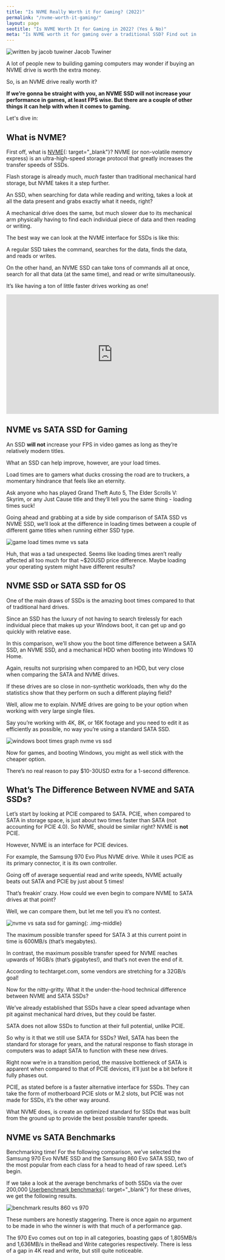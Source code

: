 ```yaml
---
title: "Is NVME Really Worth it For Gaming? (2022)" 
permalink: "/nvme-worth-it-gaming/"
layout: page
seotitle: "Is NVME Worth It for Gaming in 2022? (Yes & No)" 
meta: "Is NVME worth it for gaming over a traditional SSD? Find out in this post!"
---
```


<div class="author-line">
	<img class="author-image" alt="written by jacob tuwiner" src="/img/profile/close.jpg" />
	<span>Jacob Tuwiner</span>
</div>




A lot of people new to building gaming computers may wonder if buying an NVME drive is worth the extra money. 

So, is an NVME drive really worth it? 

**If we’re gonna be straight with you, an NVME SSD will not increase your performance in games, at least FPS wise. But there are a couple of other things it can help with when it comes to gaming.** 

Let's dive in: 

## What is NVME? 

First off, what is [NVME](https://searchstorage.techtarget.com/definition/NVMe-non-volatile-memory-express){: target="_blank"}? NVME (or non-volatile memory express) is an ultra-high-speed storage protocol that greatly increases the transfer speeds of SSDs. 

Flash storage is already much, *much* faster than traditional mechanical hard storage, but NVME takes it a step further.

An SSD, when searching for data while reading and writing, takes a look at all the data present and grabs exactly what it needs, right? 

A mechanical drive does the same, but much slower due to its mechanical arm physically having to find each individual piece of data and then reading or writing. 

The best way we can look at the NVME interface for SSDs is like this: 

A regular SSD takes the command, searches for the data, finds the data, and reads or writes. 

On the other hand, an NVME SSD can take tons of commands all at once, search for all that data (at the same time), and read or write simultaneously. 

It’s like having a ton of little faster drives working as one!

<div class="vid-container">
	<iframe width="560" height="315" src="https://www.youtube.com/embed/tIXSSOzyLbs" frameborder="0" allow="accelerometer; autoplay; encrypted-media; gyroscope; picture-in-picture" allowfullscreen></iframe>
</div>

## NVME vs SATA SSD for Gaming 

An SSD **will not** increase your FPS in video games as long as they’re relatively modern titles. 

What an SSD can help improve, however, are your load times. 

Load times are to gamers what ducks crossing the road are to truckers, a momentary hindrance that feels like an eternity. 

Ask anyone who has played Grand Theft Auto 5, The Elder Scrolls V: Skyrim, or any Just Cause title and they’ll tell you the same thing - loading times suck!

Going ahead and grabbing at a side by side comparison of SATA SSD vs NVME SSD, we’ll look at the difference in loading times between a couple of different game titles when running either SSD type.

![game load times nvme vs sata](/img/nvme-worth-it/game-load-times.png)

Huh, that was a tad unexpected. Seems like loading times aren’t really affected all too much for that ~$20USD price difference. Maybe loading your operating system might have different results?

## NVME SSD or SATA SSD for OS 

One of the main draws of SSDs is the amazing boot times compared to that of traditional hard drives. 

Since an SSD has the luxury of not having to search tirelessly for each individual piece that makes up your Windows boot, it can get up and go quickly with relative ease. 

In this comparison, we’ll show you the boot time difference between a SATA SSD, an NVME SSD, and a mechanical HDD when booting into Windows 10 Home.

Again, results not surprising when compared to an HDD, but very close when comparing the SATA and NVME drives. 

If these drives are so close in non-synthetic workloads, then why do the statistics show that they perform on such a different playing field?

Well, allow me to explain. NVME drives are going to be your option when working with very large single files. 

Say you’re working with 4K, 8K, or 16K footage and you need to edit it as efficiently as possible, no way you’re using a standard SATA SSD.

![windows boot times graph nvme vs ssd](/img/nvme-worth-it/windows-boot-times.png)

Now for games, and booting Windows, you might as well stick with the cheaper option. 

There’s no real reason to pay $10-30USD extra for a 1-second difference.

## What’s The Difference Between NVME and SATA SSDs? 

Let’s start by looking at PCIE compared to SATA. PCIE, when compared to SATA in storage space, is just about two times faster than SATA (not accounting for PCIE 4.0). So NVME, should be similar right? NVME is **not** PCIE. 

However, NVME is an interface for PCIE devices. 

For example, the Samsung 970 Evo Plus NVME drive. While it uses PCIE as its primary connector, it is its own controller.

Going off of average sequential read and write speeds, NVME actually beats out SATA and PCIE by just about 5 times! 

That’s freakin’ crazy. How could we even begin to compare NVME to SATA drives at that point?

Well, we can compare them, but let me tell you it’s no contest. 

![nvme vs sata ssd for gaming](/img/nvme-worth-it/nvme-vs-sata.jpg){: .img-middle}

The maximum possible transfer speed for SATA 3 at this current point in time is 600MB/s (that’s megabytes). 

In contrast, the maximum possible transfer speed for NVME reaches upwards of 16GB/s (that’s gigabytes!), and that’s not even the end of it. 

According to techtarget.com, some vendors are stretching for a 32GB/s goal!

Now for the nitty-gritty. What it the under-the-hood technical difference between NVME and SATA SSDs? 

We’ve already established that SSDs have a clear speed advantage when pit against mechanical hard drives, but they could be faster. 

SATA does not allow SSDs to function at their full potential, unlike PCIE. 

So why is it that we still use SATA for SSDs? Well, SATA has been the standard for storage for years, and the natural response to flash storage in computers was to adapt SATA to function with these new drives. 

Right now we’re in a transition period, the massive bottleneck of SATA is apparent when compared to that of PCIE devices, it’ll just be a bit before it fully phases out.

PCIE, as stated before is a faster alternative interface for SSDs. They can take the form of motherboard PCIE slots or M.2 slots, but PCIE was not made for SSDs, it’s the other way around. 

What NVME does, is create an optimized standard for SSDs that was built from the ground up to provide the best possible transfer speeds.

## NVME vs SATA Benchmarks

Benchmarking time! For the following comparison, we’ve selected the Samsung 970 Evo NVME SSD and the Samsung 860 Evo SATA SSD, two of the most popular from each class for a head to head of raw speed. Let’s begin.

If we take a look at the average benchmarks of both SSDs via the over 200,000 [Userbenchmark benchmarks](https://ssd.userbenchmark.com/Compare/Samsung-970-Evo-NVMe-PCIe-M2-250GB-vs-Samsung-860-Evo-250GB/m494033vs3949){: target="_blank"} for these drives, we get the following results.

![benchmark results 860 vs 970](/img/nvme-worth-it/860-vs-970-speed.png)

These numbers are honestly staggering. There is once again no argument to be made in who the winner is with that much of a performance gap.

The 970 Evo comes out on top in all categories, boasting gaps of 1,805MB/s and 1,636MB/s in theRead and Write categories respectively. There is less of a gap in 4K read and write, but still quite noticeable.
